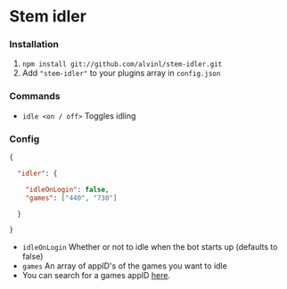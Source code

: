 Stem idler
===================

### Installation

1. `npm install git://github.com/alvinl/stem-idler.git`
2. Add `"stem-idler"` to your plugins array in `config.json`

### Commands

- `idle <on / off>` Toggles idling

### Config

```json
{

  "idler": {

    "idleOnLogin": false,
    "games": ["440", "730"]

  }

}

```

- `idleOnLogin` Whether or not to idle when the bot starts up (defaults to false)
- `games` An array of appID's of the games you want to idle
- You can search for a games appID [here](http://steamdb.info/search/?a=app&q=).
